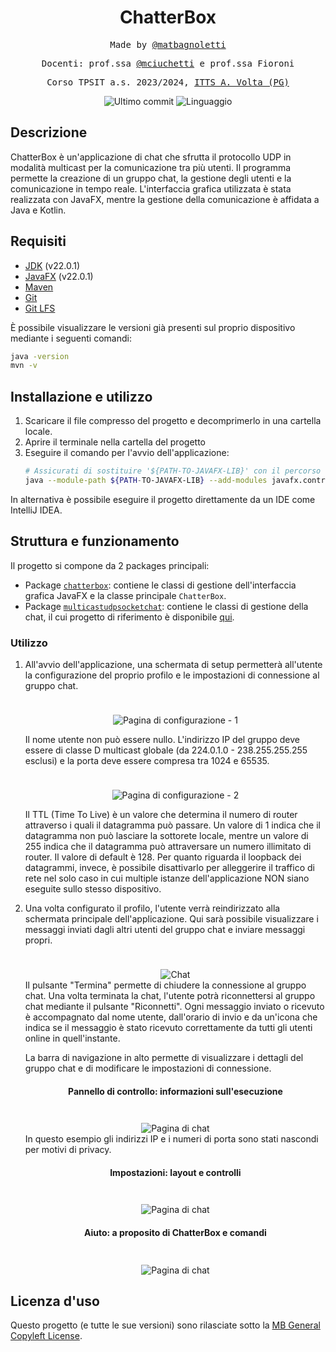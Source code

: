 <h1 align="center">ChatterBox</h1>

<p align="center" style="font-family: monospace">Made by <a href="https://github.com/matbagnoletti">@matbagnoletti</a></p>
<p align="center" style="font-family: monospace">Docenti: prof.ssa <a href="https://github.com/mciuchetti">@mciuchetti</a> e prof.ssa Fioroni</p>
<p align="center" style="font-family: monospace">Corso TPSIT a.s. 2023/2024, <a href="https://www.avoltapg.edu.it/">ITTS A. Volta (PG)</a></p>
<p align="center">
    <img src="https://img.shields.io/github/last-commit/matbagnoletti/ChatterBox?style=for-the-badge" alt="Ultimo commit">
    <img src="https://img.shields.io/github/languages/top/matbagnoletti/ChatterBox?style=for-the-badge" alt="Linguaggio">
</p>

## Descrizione
ChatterBox è un'applicazione di chat che sfrutta il protocollo UDP in modalità multicast per la comunicazione tra più utenti. Il programma permette la creazione di un gruppo chat, la gestione degli utenti e la comunicazione in tempo reale.
L'interfaccia grafica utilizzata è stata realizzata con JavaFX, mentre la gestione della comunicazione è affidata a Java e Kotlin.

## Requisiti
- [JDK](https://www.oracle.com/it/java/technologies/downloads/) (v22.0.1)
- [JavaFX](https://openjfx.io/) (v22.0.1)
- [Maven](https://maven.apache.org/download.cgi)
- [Git](https://git-scm.com/downloads)
- [Git LFS](https://git-lfs.com/)

È possibile visualizzare le versioni già presenti sul proprio dispositivo mediante i seguenti comandi:
```bash
java -version
mvn -v
```

## Installazione e utilizzo
1. Scaricare il file compresso del progetto e decomprimerlo in una cartella locale.
2. Aprire il terminale nella cartella del progetto
3. Eseguire il comando per l'avvio dell'applicazione: 
    ```bash
    # Assicurati di sostituire '${PATH-TO-JAVAFX-LIB}' con il percorso completo della cartella 'lib' di JavaFX.
    java --module-path ${PATH-TO-JAVAFX-LIB} --add-modules javafx.controls,javafx.fxml,javafx.web,javafx.graphics -jar .\out\artifacts\ChatterBox_jar\ChatterBox.jar
    ```

In alternativa è possibile eseguire il progetto direttamente da un IDE come IntelliJ IDEA.

## Struttura e funzionamento
Il progetto si compone da 2 packages principali:

- Package [`chatterbox`](src/main/kotlin/edu/avolta/tpsit/chatterbox): contiene le classi di gestione dell'interfaccia grafica JavaFX e la classe principale `ChatterBox`.
- Package [`multicastudpsocketchat`](src/main/kotlin/edu/avolta/tpsit/multicastudpsocketchat): contiene le classi di gestione della chat, il cui progetto di riferimento è disponibile [qui](https://www.github.com/matbagnoletti/MulticastUDPSocketChat).

### Utilizzo
1. All'avvio dell'applicazione, una schermata di setup permetterà all'utente la configurazione del proprio profilo e le impostazioni di connessione al gruppo chat.
   <div align="center">
      <img src="screenshot/setup-1.PNG" style="max-width: 600px; margin-top: 1.5rem" alt="Pagina di configurazione - 1">
   </div> 
   
   Il nome utente non può essere nullo. L'indirizzo IP del gruppo deve essere di classe D multicast globale (da 224.0.1.0 - 238.255.255.255 esclusi) e la porta deve essere compresa tra 1024 e 65535.

   <div align="center">
        <img src="screenshot/setup-2.PNG" style="max-width: 600px; margin-top: 1.5rem" alt="Pagina di configurazione - 2">
   </div>
   
   Il TTL (Time To Live) è un valore che determina il numero di router attraverso i quali il datagramma può passare. Un valore di 1 indica che il datagramma non può lasciare la sottorete locale, mentre un valore di 255 indica che il datagramma può attraversare un numero illimitato di router. Il valore di default è 128. Per quanto riguarda il loopback dei datagrammi, invece, è possibile disattivarlo per alleggerire il traffico di rete nel solo caso in cui multiple istanze dell'applicazione NON siano eseguite sullo stesso dispositivo.
   
2. Una volta configurato il profilo, l'utente verrà reindirizzato alla schermata principale dell'applicazione. Qui sarà possibile visualizzare i messaggi inviati dagli altri utenti del gruppo chat e inviare messaggi propri.
   <div align="center">
        <img src="screenshot/chat-1.PNG" style="max-width: 600px; margin-top: 1.5rem" alt="Chat">
   </div>
   Il pulsante "Termina" permette di chiudere la connessione al gruppo chat.
   Una volta terminata la chat, l'utente potrà riconnettersi al gruppo chat mediante il pulsante "Riconnetti".
   Ogni messaggio inviato o ricevuto è accompagnato dal nome utente, dall'orario di invio e da un'icona che indica se il messaggio è stato ricevuto correttamente da tutti gli utenti online in quell'instante.

   La barra di navigazione in alto permette di visualizzare i dettagli del gruppo chat e di modificare le impostazioni di connessione.
   <div align="center">
      <h4>Pannello di controllo: informazioni sull'esecuzione</h4>
      <img src="screenshot/chat-2.PNG" style="max-width: 600px; margin-top: 1.5rem" alt="Pagina di chat">
   </div>
   In questo esempio gli indirizzi IP e i numeri di porta sono stati nascondi per motivi di privacy.
   <div align="center">
      <h4>Impostazioni: layout e controlli</h4>
      <img src="screenshot/chat-3.PNG" style="max-width: 600px; margin-top: 1.5rem" alt="Pagina di chat">
   </div>
   <div align="center">
      <h4>Aiuto: a proposito di ChatterBox e comandi</h4>
      <img src="screenshot/chat-4.PNG" style="max-width: 600px; margin-top: 1.5rem" alt="Pagina di chat">
   </div>

## Licenza d'uso
Questo progetto (e tutte le sue versioni) sono rilasciate sotto la [MB General Copyleft License](LICENSE).
